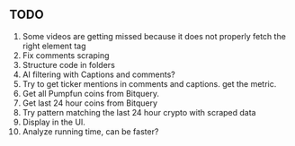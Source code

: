 ## TODO

1. Some videos are getting missed because it does not properly fetch the right element tag
2. Fix comments scraping
3. Structure code in folders
4. AI filtering with Captions and comments?
5. Try to get ticker mentions in comments and captions. get the metric.
6. Get all Pumpfun coins from Bitquery.
7. Get last 24 hour coins from Bitquery
8. Try pattern matching the last 24 hour crypto with scraped data
9. Display in the UI.
10. Analyze running time, can be faster?

